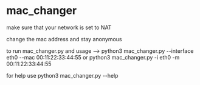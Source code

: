 # mac_changer
make sure that your network is set to NAT 

change the mac address and stay anonymous

to run mac_changer.py and usage --> python3 mac_changer.py --interface eth0 --mac 00:11:22:33:44:55
or python3 mac_changer.py -i eth0 -m 00:11:22:33:44:55


for help use
python3 mac_changer.py --help
